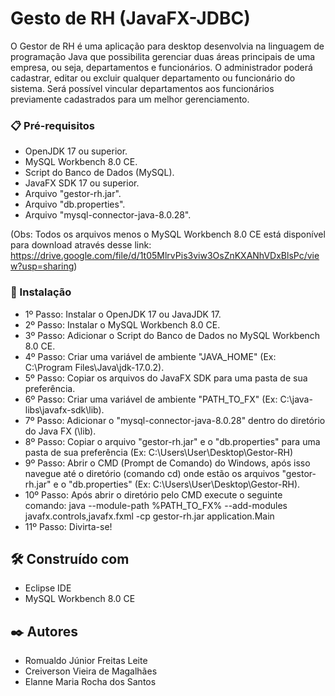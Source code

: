 # Gesto de RH (JavaFX-JDBC)

O Gestor de RH é uma aplicação para desktop desenvolvia na linguagem de programação Java que possibilita gerenciar duas áreas principais de uma empresa, ou seja, departamentos e
funcionários. O administrador poderá cadastrar, editar ou excluir qualquer departamento ou funcionário do sistema. Será possível vincular departamentos
aos funcionários previamente cadastrados para um melhor gerenciamento.

### 📋 Pré-requisitos

* OpenJDK 17 ou superior.
* MySQL Workbench 8.0 CE.
* Script do Banco de Dados (MySQL).
* JavaFX SDK 17 ou superior.
* Arquivo "gestor-rh.jar".
* Arquivo "db.properties".
* Arquivo "mysql-connector-java-8.0.28".

(Obs: Todos os arquivos menos o MySQL Workbench 8.0 CE está disponível para download através desse link: https://drive.google.com/file/d/1t05MlrvPis3viw3OsZnKXANhVDxBlsPc/view?usp=sharing)

### 🔧 Instalação

* 1º Passo: Instalar o OpenJDK 17 ou JavaJDK 17.
* 2º Passo: Instalar o MySQL Workbench 8.0 CE.
* 3º Passo: Adicionar o Script do Banco de Dados no MySQL Workbench 8.0 CE.
* 4º Passo: Criar uma variável de ambiente "JAVA_HOME" (Ex: C:\Program Files\Java\jdk-17.0.2).
* 5º Passo: Copiar os arquivos do JavaFX SDK para uma pasta de sua preferência.
* 6º Passo: Criar uma variável de ambiente "PATH_TO_FX" (Ex: C:\java-libs\javafx-sdk\lib).
* 7º Passo: Adicionar o "mysql-connector-java-8.0.28" dentro do diretório do Java FX (\lib).
* 8º Passo: Copiar o arquivo "gestor-rh.jar" e o "db.properties" para uma pasta de sua preferência (Ex: C:\Users\User\Desktop\Gestor-RH)
* 9º Passo: Abrir o CMD (Prompt de Comando) do Windows, após isso navegue até o diretório (comando cd\) onde estão os arquivos "gestor-rh.jar" e o "db.properties" (Ex: C:\Users\User\Desktop\Gestor-RH).
* 10º Passo: Após abrir o diretório pelo CMD execute o seguinte comando: java --module-path %PATH_TO_FX% --add-modules javafx.controls,javafx.fxml -cp gestor-rh.jar
application.Main
* 11º Passo: Divirta-se!

## 🛠️ Construído com

* Eclipse IDE
* MySQL Workbench 8.0 CE

## ✒️ Autores

* Romualdo Júnior Freitas Leite
* Creiverson Vieira de Magalhães
* Elanne Maria Rocha dos Santos
